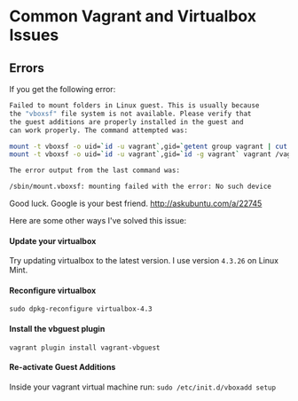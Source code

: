 # Common Vagrant and Virtualbox Issues

## Errors
If you get the following error:

```bash
Failed to mount folders in Linux guest. This is usually because
the "vboxsf" file system is not available. Please verify that
the guest additions are properly installed in the guest and
can work properly. The command attempted was:

mount -t vboxsf -o uid=`id -u vagrant`,gid=`getent group vagrant | cut -d: -f3` vagrant /vagrant
mount -t vboxsf -o uid=`id -u vagrant`,gid=`id -g vagrant` vagrant /vagrant

The error output from the last command was:

/sbin/mount.vboxsf: mounting failed with the error: No such device
```

Good luck. Google is your best friend.
http://askubuntu.com/a/22745

Here are some other ways I've solved this issue:

#### Update your virtualbox
Try updating virtualbox to the latest version. I use version `4.3.26` on Linux Mint.

#### Reconfigure virtualbox
`sudo dpkg-reconfigure virtualbox-4.3`

#### Install the vbguest plugin
`vagrant plugin install vagrant-vbguest`

#### Re-activate Guest Additions
Inside your vagrant virtual machine run: `sudo /etc/init.d/vboxadd setup`
